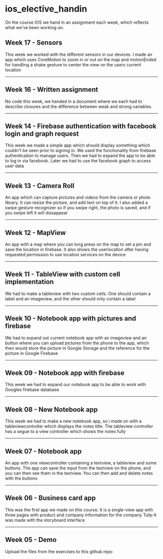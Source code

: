 # ios_elective_handin
On the course IOS we hand in an assignment each week, which reflects what we've been working on.

Week 17 - Sensors
---
This week we worked with the different sensors in our devices. I made an app which uses CoreMotion to zoom in or out on the map and motionEnded for handling a shake gesture to center the view on the users current location

---
Week 16 - Written assignment
---
No code this week, we handed in a document where we each had to describe closures and the difference between weak and strong variables.

---
Week 14 - Firebase authentication with facebook login and graph request
---
This week we made a simple app which should display something which couldn't be seen prior to signing in. We used the functionality from firebase authentication to manage users. Then we had to expand the app to be able to log in via facebook. Later we had to use the facebook graph to access user data

---

Week 13 - Camera Roll
---
An app which can capture pictures and videos from the camera or photo library. It can resize the picture, and add text on top of it. I also added a swipe gesture recognizer so if you swipe right, the photo is saved, and if you swipe left it will dissappear

---

Week 12 - MapView
---
An app with a map where you can long press on the map to set a pin and save the location in firebase. It also shows the userlocation after having requested permission to use location services on the device

---

Week 11 - TableView with custom cell implementation
---
We had to make a tableview with two custom cells. One should contain a label and an imageview, and the other should only contain a label

---

Week 10 - Notebook app with pictures and firebase
---
We had to expand out current notebook app with an imageview and an button where you can upload pictures from the phone to the app, which then would store the picture in Google Storage and the reference for the picture in Google Firebase

---

Week 09 - Notebook app with firebase
---
This week we had to expand our notebook app to be able to work with Googles firebase database

---

Week 08 - New Notebook app
---
This week we had to make a new notebook app, so i made on with a tableviewcontroller which displays the notes title. The tableview controller has a segue to a view controller which shows the notes fully

---

Week 07 - Notebook app
---
An app with one viewcontroller containing a textview, a tableview and some buttons. The app can save the input from the textview on the phone, and you can then see them in the textview. You can then add and delete notes with the buttons

---

Week 06 - Business card app
---
This was the first app we made on this course. It is a single-view app with three pages with product and company information for the company Tulip
It was made with the storyboard interface

---

Week 05 - Demo
---
Upload the files from the exercises to this github repo

